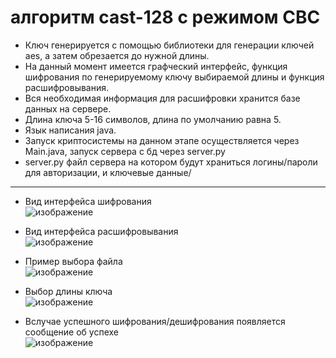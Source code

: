 # алгоритм cast-128 с режимом CBC
* Ключ генерируется с помощью библиотеки для генерации ключей aes, а затем обрезается до нужной длины.
* На данный момент имеется графческий интерфейс, функция шифрования по генерируемому ключу выбираемой длины и функция расшифровывания.
* Вся необходимая информация для расшифровки хранится базе данных на сервере.
* Длина ключа 5-16 символов, длина по умолчанию равна 5.
* Язык написания java.
* Запуск криптосистемы на данном этапе осуществляется через Main.java, запуск сервера с бд через server.py
* server.py файл сервера на котором будут храниться логины/пароли для авторизации, и ключевые данные/
***
* Вид интерфейса шифрования  
![изображение](https://user-images.githubusercontent.com/84348788/141312583-7d555894-0caf-4f1e-b652-d789eb355d5c.png)
  
* Вид интерфейса расшифровывания  
![изображение](https://user-images.githubusercontent.com/84348788/141312803-945e08fa-64fc-410d-8d07-46398a781959.png)
   
* Пример выбора файла    
![изображение](https://user-images.githubusercontent.com/84348788/141312950-b393f401-4141-4440-aaaf-abc00f966b4f.png)
  
* Выбор длины ключа  
![изображение](https://user-images.githubusercontent.com/84348788/141312963-5a8b0d6f-1628-481a-855b-d3ea1476151f.png)
  
* Вслучае успешного шифрования/дешифрования появляется сообщение об успехе  
![изображение](https://user-images.githubusercontent.com/84348788/141313692-f78ab866-aabe-4c99-92b7-a40103d15384.png)  



